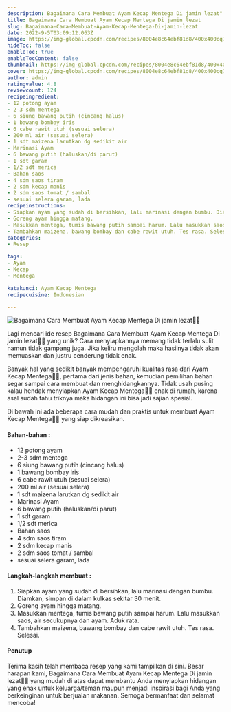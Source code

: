 ```yaml
---
description: Bagaimana Cara Membuat Ayam Kecap Mentega Di jamin lezat"
title: Bagaimana Cara Membuat Ayam Kecap Mentega Di jamin lezat
slug: Bagaimana-Cara-Membuat-Ayam-Kecap-Mentega-Di-jamin-lezat
date: 2022-9-5T03:09:12.063Z
image: https://img-global.cpcdn.com/recipes/8004e8c64ebf81d8/400x400cq70/photo.jpg
hideToc: false
enableToc: true
enableTocContent: false
thumbnail: https://img-global.cpcdn.com/recipes/8004e8c64ebf81d8/400x400cq70/photo.jpg
cover: https://img-global.cpcdn.com/recipes/8004e8c64ebf81d8/400x400cq70/photo.jpg
author: admin
ratingvalue: 4.8
reviewcount: 124
recipeingredient:
- 12 potong ayam
- 2-3 sdm mentega
- 6 siung bawang putih (cincang halus)
- 1 bawang bombay iris
- 6 cabe rawit utuh (sesuai selera)
- 200 ml air (sesuai selera)
- 1 sdt maizena larutkan dg sedikit air
- Marinasi Ayam
- 6 bawang putih (haluskan/di parut)
- 1 sdt garam
- 1/2 sdt merica
- Bahan saos
- 4 sdm saos tiram
- 2 sdm kecap manis
- 2 sdm saos tomat / sambal
- sesuai selera garam, lada
recipeinstructions:
- Siapkan ayam yang sudah di bersihkan, lalu marinasi dengan bumbu. Diamkan, simpan di dalam kulkas sekitar 30 menit.
- Goreng ayam hingga matang.
- Masukkan mentega, tumis bawang putih sampai harum. Lalu masukkan saos, air secukupnya dan ayam. Aduk rata.
- Tambahkan maizena, bawang bombay dan cabe rawit utuh. Tes rasa. Selesai.
categories:
- Resep

tags:
- Ayam
- Kecap
- Mentega

katakunci: Ayam Kecap Mentega
recipecuisine: Indonesian

---
```


![Bagaimana Cara Membuat Ayam Kecap Mentega Di jamin lezat👩‍🍳](https://img-global.cpcdn.com/recipes/8004e8c64ebf81d8/400x400cq70/photo.jpg)

Lagi mencari ide resep Bagaimana Cara Membuat Ayam Kecap Mentega Di jamin lezat👩‍🍳 yang unik? Cara menyiapkannya memang tidak terlalu sulit namun tidak gampang juga. Jika keliru mengolah maka hasilnya tidak akan memuaskan dan justru cenderung tidak enak.

Banyak hal yang sedikit banyak mempengaruhi kualitas rasa dari Ayam Kecap Mentega👩‍🍳, pertama dari jenis bahan, kemudian pemilihan bahan segar sampai cara membuat dan menghidangkannya. Tidak usah pusing kalau hendak menyiapkan Ayam Kecap Mentega👩‍🍳 enak di rumah, karena asal sudah tahu triknya maka hidangan ini bisa jadi sajian spesial.

Di bawah ini ada beberapa cara mudah dan praktis untuk membuat Ayam Kecap Mentega👩‍🍳 yang siap dikreasikan.

<!--inarticleads1-->

#### Bahan-bahan :

- 12 potong ayam
- 2-3 sdm mentega
- 6 siung bawang putih (cincang halus)
- 1 bawang bombay iris
- 6 cabe rawit utuh (sesuai selera)
- 200 ml air (sesuai selera)
- 1 sdt maizena larutkan dg sedikit air
- Marinasi Ayam
- 6 bawang putih (haluskan/di parut)
- 1 sdt garam
- 1/2 sdt merica
- Bahan saos
- 4 sdm saos tiram
- 2 sdm kecap manis
- 2 sdm saos tomat / sambal
- sesuai selera garam, lada

<!--inarticleads2-->

#### Langkah-langkah membuat :

1. Siapkan ayam yang sudah di bersihkan, lalu marinasi dengan bumbu. Diamkan, simpan di dalam kulkas sekitar 30 menit.
1. Goreng ayam hingga matang.
1. Masukkan mentega, tumis bawang putih sampai harum. Lalu masukkan saos, air secukupnya dan ayam. Aduk rata.
1. Tambahkan maizena, bawang bombay dan cabe rawit utuh. Tes rasa. Selesai.

#### Penutup

Terima kasih telah membaca resep yang kami tampilkan di sini. Besar harapan kami, Bagaimana Cara Membuat Ayam Kecap Mentega Di jamin lezat👩‍🍳 yang mudah di atas dapat membantu Anda menyiapkan hidangan yang enak untuk keluarga/teman maupun menjadi inspirasi bagi Anda yang berkeinginan untuk berjualan makanan. Semoga bermanfaat dan selamat mencoba!